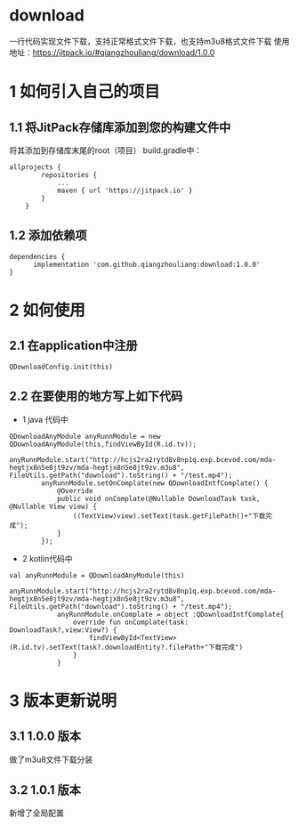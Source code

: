 # download
一行代码实现文件下载，支持正常格式文件下载，也支持m3u8格式文件下载
使用地址：https://jitpack.io/#qiangzhouliang/download/1.0.0
# 1 如何引入自己的项目
## 1.1 将JitPack存储库添加到您的构建文件中
将其添加到存储库末尾的root（项目） build.gradle中：
~~~
allprojects {
		repositories {
			...
			maven { url 'https://jitpack.io' }
		}
	}
~~~
## 1.2 添加依赖项
~~~
dependencies {
	  implementation 'com.github.qiangzhouliang:download:1.0.0'
}
~~~
# 2 如何使用
## 2.1 在application中注册
~~~
QDownloadConfig.init(this)
~~~
## 2.2 在要使用的地方写上如下代码
- 1 java 代码中
~~~
QDownloadAnyModule anyRunnModule = new QDownloadAnyModule(this,findViewById(R.id.tv));
        anyRunnModule.start("http://hcjs2ra2rytd8v8np1q.exp.bcevod.com/mda-hegtjx8n5e8jt9zv/mda-hegtjx8n5e8jt9zv.m3u8", FileUtils.getPath("download").toString() + "/test.mp4");
        anyRunnModule.setOnComplate(new QDownloadIntfComplate() {
            @Override
            public void onComplate(@Nullable DownloadTask task, @Nullable View view) {
                ((TextView)view).setText(task.getFilePath()+"下载完成");
            }
        });
~~~
- 2 kotlin代码中
```
val anyRunnModule = QDownloadAnyModule(this)
            anyRunnModule.start("http://hcjs2ra2rytd8v8np1q.exp.bcevod.com/mda-hegtjx8n5e8jt9zv/mda-hegtjx8n5e8jt9zv.m3u8", FileUtils.getPath("download").toString() + "/test.mp4");
            anyRunnModule.onComplate = object :QDownloadIntfComplate{
                override fun onComplate(task: DownloadTask?,view:View?) {
                    findViewById<TextView>(R.id.tv).setText(task?.downloadEntity?.filePath+"下载完成")
                }
            }
```
# 3 版本更新说明
## 3.1 1.0.0 版本
做了m3u8文件下载分装
## 3.2 1.0.1 版本
新增了全局配置




